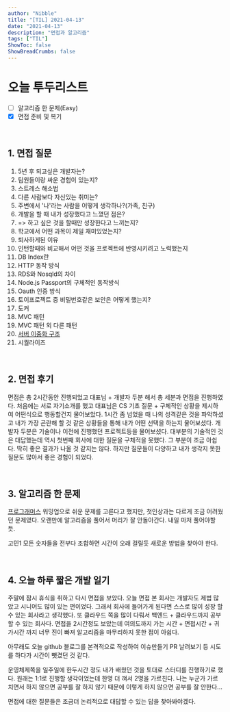 ```yaml
---
author: "Nibble"
title: "[TIL] 2021-04-13"
date: "2021-04-13"
description: "면접과 알고리즘"
tags: ["TIL"]
ShowToc: false
ShowBreadCrumbs: false
---
```


# 오늘 투두리스트
- [ ] 알고리즘 한 문제(Easy)
- [x] 면접 준비 및 복기

<br />

## 1. 면접 질문
1. 5년 후 되고싶은 개발자는?
2. 팀원들이랑 싸운 경험이 있는지?
3. 스트레스 해소법
4. 다른 사람보다 자신있는 취미는?
5. 주변에서 '나'라는 사람을 어떻게 생각하나?(가족, 친구)
6. 개발을 할 때 내가 성장했다고 느꼈던 점은?
7. => 하고 싶은 것을 할때만 성장한다고 느끼는지? 
8. 학교에서 어떤 과목이 제일 재미있었는지?
9. 퇴사하게된 이유
10. 인턴할때와 비교해서 어떤 것을 프로젝트에 반영시키려고 노력했는지
11. DB Index란
12. HTTP 동작 방식
13. RDS와 Nosqld의 차이
14. Node.js Passport의 구체적인 동작방식 
15. Oauth 인증 방식
16. 토이프로젝트 중 비밀번호같은 보안은 어떻게 했는지?
17. 도커
18. MVC 패턴
19. MVC 패턴 외 다른 패턴
20. [서버 이중화 구조](https://travislife.tistory.com/47)
21. 시퀄라이즈

<br />

## 2. 면접 후기
면접은 총 2시간동안 진행되었고 대표님 + 개발자 두분 해서 총 세분과 면접을 진행하였다. 처음에는 서로 자기소개를 했고 대표님은 CS 기초 질문 + 구체적인 상황을 제시하여 어떤식으로 행동할건지 물어보았다. 1시간 좀 넘었을 때 나의 성격같은 것을 파악하셨고 내가 가장 곤란해 할 것 같은 상황들을 통해 내가 어떤 선택을 하는지 물어보셨다. 개발자 두분은 기술이나 이전에 진행했던 프로젝트등을 물어보셨다. 대부분의 기술적인 것은 대답했는데 역시 첫번째 회사에 대한 질문을 구체적을 못했다. 그 부분이 조금 아쉽다. 딱히 좋은 결과가 나올 것 같지는 않다. 하지만 질문들이 다양하고 내가 생각지 못한 질문도 많아서 좋은 경험이 되었다.

<br />

## 3. 알고리즘 한 문제
[프로그래머스](https://programmers.co.kr/learn/courses/30/lessons/42746)
워밍업으로 쉬운 문제를 고른다고 했지만, 첫인상과는 다르게 조금 어려웠던 문제였다.
오랜만에 알고리즘을 풀어서 머리가 잘 안돌아간다. 내일 마저 풀어야할 듯.

고민1 모든 숫자들을 전부다 조합하면 시간이 오래 걸릴듯 새로운 방법을 찾아야 한다.

<br />

## 4. 오늘 하루 짧은 개발 일기
주말에 잠시 휴식을 취하고 다시 면접을 보았다. 오늘 면접 본 회사는 개발자도 제법 많았고 시니어도 많이 있는 편이었다. 그래서 회사에 들어가게 된다면 스스로 많이 성장 할 수 있는 회사라고 생각했다. 또 클라우드 쪽을 많이 다뤄서 백엔드 + 클라우드까지 공부 할 수 있는 회사다. 면접을 2시간정도 보았는데 여의도까지 가는 시간 + 면접시간 + 귀가시간 까지 너무 진이 빠져 알고리즘을 마무리하지 못한 점이 아쉽다. 

아무래도 오늘 github 블로그를 본격적으로 작성하여 이슈만들기 PR 날려보기 등 시도를 하다가 시간이 뺏겼던 것 같다. 

운영체제쪽을 일주일에 한두시간 정도 내가 배웠던 것을 토대로 스터디를 진행하기로 했다. 원래는 1:1로 진행할 생각이었는데 한명 더 껴서 2명을 가르친다. 나는 누군가 가르치면서 하지 않으면 공부를 잘 하지 않기 때문에 이렇게 하지 않으면 공부를 잘 안한다...

면접에 대한 질문들은 조금더 논리적으로 대답할 수 있는 답을 찾아봐야겠다.